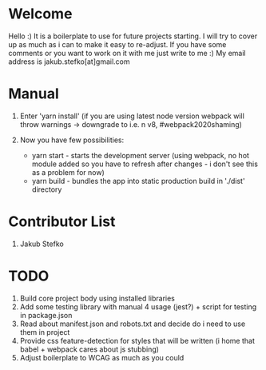 # Welcome

Hello :)
It is a boilerplate to use for future projects starting.
I will try to cover up as much as i can to make it easy to re-adjust.
If you have some comments or you want to work on it with me just write to me :)
My email address is jakub.stefko[at]gmail.com

# Manual

1. Enter 'yarn install' (if you are using latest node version webpack will throw warnings -> downgrade to i.e. n v8, #webpack2020shaming)
2. Now you have few possibilities:

   - yarn start - starts the development server (using webpack, no hot module added so you have to refresh after changes - i don't see this as a problem for now)
   - yarn build - bundles the app into static production build in './dist' directory

# Contributor List

1. Jakub Stefko

# TODO

1. Build core project body using installed libraries
2. Add some testing library with manual 4 usage (jest?) + script for testing in package.json
3. Read about manifest.json and robots.txt and decide do i need to use them in project
4. Provide css feature-detection for styles that will be written (i home that babel + webpack cares about js stubbing)
5. Adjust boilerplate to WCAG as much as you could
